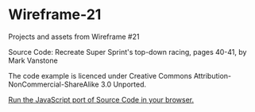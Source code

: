 # Wireframe-21
Projects and assets from Wireframe #21

Source Code: Recreate Super Sprint's top-down racing, pages 40-41, by Mark Vanstone

The code example is licenced under Creative Commons Attribution-NonCommercial-ShareAlike 3.0 Unported.

[Run the JavaScript port of Source Code in your browser.](https://thisarray.github.io/Wireframe-21/supersprint.html)
